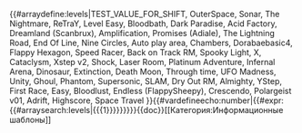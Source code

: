 {{#arraydefine:levels|TEST_VALUE_FOR_SHIFT,
OuterSpace,
Sonar,
The Nightmare,
ReTraY,
Level Easy,
Bloodbath,
Dark Paradise,
Acid Factory,
Dreamland (Scanbrux),
Amplification,
Promises (Adiale),
The Lightning Road,
End Of Line,
Nine Circles,
Auto play area,
Chambers,
Dorabaebasic4,
Flappy Hexagon,
Speed Racer,
Back on Track RM,
Spooky Light,
X,
Cataclysm,
Xstep v2,
Shock,
Laser Room,
Platinum Adventure,
Infernal Arena,
Dinosaur,
Extinction,
Death Moon,
Through time,
UFO Madness,
Unity,
Ghoul,
Phantom,
Supersonic,
SLAM,
Dry Out RM,
Almighty,
YStep,
First Race,
Easy,
Bloodlust,
Endless (FlappySheepy),
Crescendo,
Polargeist v01,
Adrift,
Highscore,
Space Travel
}}{{#vardefineecho:number|{{#expr:{{#arraysearch:levels|{{{1}}}}}}}}}<noinclude>{{doc}}[[Категория:Информационные шаблоны]]</noinclude>